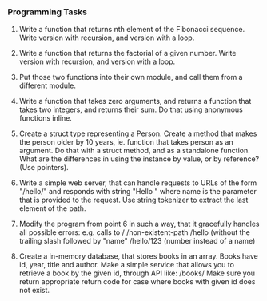 ### Programming Tasks


1. Write a function that returns nth element of the Fibonacci sequence. Write version with recursion, and version with a loop.

2. Write a function that returns the factorial of a given number. Write version with recursion, and version with a loop. 

3. Put those two functions into their own module, and call them from a different module.

4. Write a function that takes zero arguments, and returns a function that takes two integers, and returns their sum. Do that using anonymous functions inline.

5. Create a struct type representing a Person. Create a method that makes the person older by 10 years, ie. function that takes person as an argument. Do that with a struct method, and as a standalone function. What are the differences in using the instance by value, or by reference? (Use pointers).

6. Write a simple web server, that can handle requests to URLs of the form "/hello/" and responds with string "Hello " where name is the parameter that is provided to the request. Use string tokenizer to extract the last element of the path.

7. Modify the program from point 6 in such a way, that it gracefully handles all possible errors: e.g. calls to
        /
        /non-existent-path
        /hello (without the trailing slash followed by "name"
        /hello/123  (number instead of a name)


8. Create a in-memory database, that stores books in an array. Books have id, year, title and author. Make a simple service that allows you to retrieve a book by the given id, through API like: /books/  Make sure you return appropriate return code for case where books with given id does not exist.
